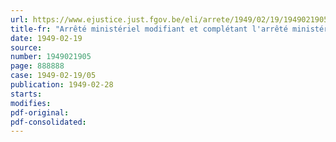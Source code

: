 ```yaml
---
url: https://www.ejustice.just.fgov.be/eli/arrete/1949/02/19/1949021905/justel
title-fr: "Arrêté ministériel modifiant et complétant l'arrêté ministériel du 10 mars 1947, réadaptant les prix de l'énergie électrique ("Moniteur belge" des 21-22 février 1949, page 1178)"
date: 1949-02-19
source:
number: 1949021905
page: 888888
case: 1949-02-19/05
publication: 1949-02-28
starts:
modifies:
pdf-original:
pdf-consolidated:
---
```


